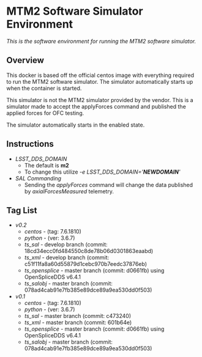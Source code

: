 # MTM2 Software Simulator Environment

*This is the software environment for running the MTM2 software simulator.*

## Overview
This docker is based off the official centos image with everything required to
run the MTM2 software simulator. The simulator automatically starts up when 
the container is started.

This simulator is not the MTM2 simulator provided by the vendor. This is a
simulator made to accept the applyForces command and published the applied
forces for OFC testing.

The simulator automatically starts in the enabled state.

## Instructions
- *LSST_DDS_DOMAIN*
    - The default is **m2**
    - To change this utilize *-e LSST_DDS_DOMAIN='**NEWDOMAIN**'*
- *SAL Commanding*
    - Sending the *applyForces* command will change the data published by
    *axialForcesMeasured* telemetry.

## Tag List
- *v0.2*
    - *centos* - (tag: 7.6.1810)
    - *python* - (ver: 3.6.7)
    - *ts_sal* - develop branch (commit: 18cd34ecc0fd484550c8de78b06d0301863eaabd)
    - *ts_xml* - develop branch (commit: c51f11fa8a60d55879d1cebc970b7eedc37876eb)
    - *ts_opensplice* - master branch (commit: d0661fb) using OpenSpliceDDS v6.4.1
    - *ts_salobj* - master branch (commit: 078ad4cab91e7fb385e89dce89a9ea530dd0f503)
- *v0.1*
    - *centos* - (tag: 7.6.1810)
    - *python* - (ver: 3.6.7)
    - *ts_sal* - master branch (commit: c473240)
    - *ts_xml* - master branch (commit: 601b64e)
    - *ts_opensplice* - master branch (commit: d0661fb) using OpenSpliceDDS v6.4.1
    - *ts_salobj* - master branch (commit: 078ad4cab91e7fb385e89dce89a9ea530dd0f503)
